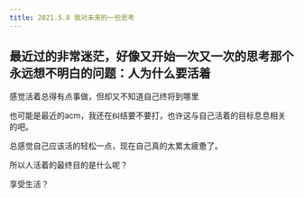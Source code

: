 ```yaml
---
title: 2021.5.8 我对未来的一些思考
---
```


## 最近过的非常迷茫，好像又开始一次又一次的思考那个永远想不明白的问题：人为什么要活着

感觉活着总得有点事做，但却又不知道自己终将到哪里

也可能是最近的acm，我还在纠结要不要打，也许这与自己活着的目标息息相关的吧。

总感觉自己应该活的轻松一点，现在自己真的太累太疲惫了。

所以人活着的最终目的是什么呢？

享受生活？
